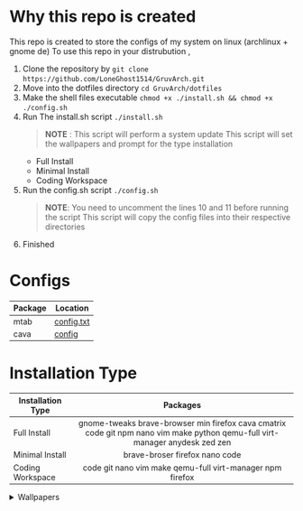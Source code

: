 # Why this repo is created
This repo is created to store the configs of my system on linux (archlinux + gnome de)
To use this repo in your distrubution , 
1. Clone the repository by `git clone https://github.com/LoneGhost1514/GruvArch.git`
2. Move into the dotfiles directory    `cd GruvArch/dotfiles`
3. Make the shell files executable `chmod +x ./install.sh && chmod +x ./config.sh`
4. Run The install.sh script   `./install.sh`
   > **NOTE** : This script will perform a system update
    This script will set the wallpapers and prompt for the type installation
   - Full Install
   - Minimal Install
   - Coding Workspace
5. Run the config.sh script `./config.sh`
   > **NOTE**: You need to uncomment the lines 10 and 11 before running the script
   This script will copy the config files into their respective directories
6. Finished
   
   

# Configs
|Package|Location|
|---|---|
|mtab|[config.txt](dotfiles/mtab/config.txt)|
|cava|[config](dotfiles/cava/config)
# Installation Type

 |Installation Type|Packages|
 |---|:---:|
 |Full Install|gnome-tweaks brave-browser min firefox cava cmatrix code git npm nano vim make python qemu-full virt-manager anydesk zed zen|
 |Minimal Install|brave-broser firefox nano code|
 |Coding Workspace|code git nano vim make qemu-full virt-manager npm firefox|
<details>
 <summary> Wallpapers</summary>
 
![arch_grubbox](Wallpapers/arch_gruvbox.png)
![astronaut](Wallpapers/astronaut.png)
![drive](Wallpapers/drive.jpg)
![drive_sunset](Wallpapers/drive_sunset.jpg)
![escapeKey_keyboard](Wallpapers/escapeKey_keyboard.png)
![light_computer_gruvbox](Wallpapers/light_computer_gruvbox.png)
![pixelart_programmer](Wallpapers/pixelart_programmer.jpg)
![archfoc](Wallpapers/archfox_blue.png)
![xorg_meme](Wallpapers/xorg_meme.png)
</details>
